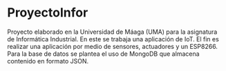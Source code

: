 # ProyectoInfor
Proyecto elaborado en la Universidad de Máaga (UMA) para la asignatura de Informática Industrial.
En este se trabaja una aplicación de IoT. El fin es realizar una aplicación por medio de sensores, actuadores y un ESP8266.
Para la base de datos se plantea el uso de MongoDB que almacena contenido en formato JSON.
